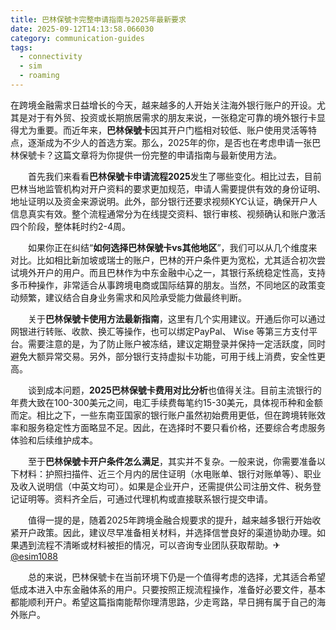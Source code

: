```yaml
---
title: 巴林保號卡完整申请指南与2025年最新要求
date: 2025-09-12T14:13:58.066030
category: communication-guides
tags:
  - connectivity
  - sim
  - roaming
---
```


在跨境金融需求日益增长的今天，越来越多的人开始关注海外银行账户的开设。尤其是对于有外贸、投资或长期旅居需求的朋友来说，一张稳定可靠的境外银行卡显得尤为重要。而近年来，**巴林保號卡**因其开户门槛相对较低、账户使用灵活等特点，逐渐成为不少人的首选方案。那么，2025年的你，是否也在考虑申请一张巴林保號卡？这篇文章将为你提供一份完整的申请指南与最新使用方法。

　　首先我们来看看**巴林保號卡申请流程2025**发生了哪些变化。相比过去，目前巴林当地监管机构对开户资料的要求更加规范，申请人需要提供有效的身份证明、地址证明以及资金来源说明。此外，部分银行还要求视频KYC认证，确保开户人信息真实有效。整个流程通常分为在线提交资料、银行审核、视频确认和账户激活四个阶段，整体耗时约2-4周。

　　如果你正在纠结“**如何选择巴林保號卡vs其他地区**”，我们可以从几个维度来对比。比如相比新加坡或瑞士的账户，巴林的开户条件更为宽松，尤其适合初次尝试境外开户的用户。而且巴林作为中东金融中心之一，其银行系统稳定性高，支持多币种操作，非常适合从事跨境电商或国际结算的朋友。当然，不同地区的政策变动频繁，建议结合自身业务需求和风险承受能力做最终判断。

　　关于**巴林保號卡使用方法最新指南**，这里有几个实用建议。开通后你可以通过网银进行转账、收款、换汇等操作，也可以绑定PayPal、 Wise 等第三方支付平台。需要注意的是，为了防止账户被冻结，建议定期登录并保持一定活跃度，同时避免大额异常交易。另外，部分银行支持虚拟卡功能，可用于线上消费，安全性更高。

　　谈到成本问题，**2025巴林保號卡费用对比分析**也值得关注。目前主流银行的年费大致在100-300美元之间，电汇手续费每笔约15-30美元，具体视币种和金额而定。相比之下，一些东南亚国家的银行账户虽然初始费用更低，但在跨境转账效率和服务稳定性方面略显不足。因此，在选择时不要只看价格，还要综合考虑服务体验和后续维护成本。

　　至于**巴林保號卡开户条件怎么满足**，其实并不复杂。一般来说，你需要准备以下材料：护照扫描件、近三个月内的居住证明（水电账单、银行对账单等）、职业及收入说明信（中英文均可）。如果是企业开户，还需提供公司注册文件、税务登记证明等。资料齐全后，可通过代理机构或直接联系银行提交申请。

　　值得一提的是，随着2025年跨境金融合规要求的提升，越来越多银行开始收紧开户政策。因此，建议尽早准备相关材料，并选择信誉良好的渠道协助办理。如果遇到流程不清晰或材料被拒的情况，可以咨询专业团队获取帮助。✈[@esim1088](https://t.me/s/esim1088)

　　总的来说，巴林保號卡在当前环境下仍是一个值得考虑的选择，尤其适合希望低成本进入中东金融体系的用户。只要按照正规流程操作，准备好必要文件，基本都能顺利开户。希望这篇指南能帮你理清思路，少走弯路，早日拥有属于自己的海外账户。